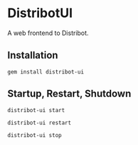 
# DistribotUI

A web frontend to Distribot.

## Installation

`gem install distribot-ui`

## Startup, Restart, Shutdown

`distribot-ui start`

`distribot-ui restart`

`distribot-ui stop`
